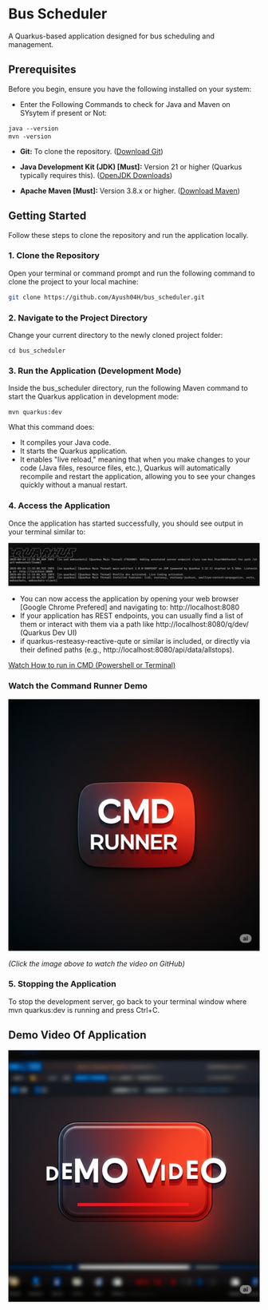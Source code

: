 # Bus Scheduler

A Quarkus-based application designed for bus scheduling and management.

## Prerequisites

Before you begin, ensure you have the following installed on your system:

* Enter the Following Commands to check for Java and Maven on SYsytem if present or Not:
```
java --version
mvn -version
```


*   **Git:** To clone the repository. ([Download Git](https://git-scm.com/downloads))
*   **Java Development Kit (JDK) [Must]:** Version 21 or higher (Quarkus typically requires this). ([OpenJDK Downloads](https://jdk.java.net/)) 

*   **Apache Maven [Must]:** Version 3.8.x or higher. ([Download Maven](https://maven.apache.org/download.cgi))

## Getting Started

Follow these steps to clone the repository and run the application locally.

### 1. Clone the Repository

Open your terminal or command prompt and run the following command to clone the project to your local machine:

```bash
git clone https://github.com/Ayush04H/bus_scheduler.git
```
### 2. Navigate to the Project Directory

Change your current directory to the newly cloned project folder:

```
cd bus_scheduler
```

### 3. Run the Application (Development Mode)

Inside the bus_scheduler directory, run the following Maven command to start the Quarkus application in development mode:

```
mvn quarkus:dev
```

What this command does:
* It compiles your Java code.
* It starts the Quarkus application.
* It enables "live reload," meaning that when you make changes to your code (Java files, resource files, etc.), Quarkus will automatically recompile and restart the application, allowing you to see your changes quickly without a manual restart.


### 4. Access the Application
Once the application has started successfully, you should see output in your terminal similar to:

![Quarkus Logo](./img/quarkus.png)

* You can now access the application by opening your web browser [Google Chrome Prefered] and navigating to:
http://localhost:8080
* If your application has REST endpoints, you can usually find a list of them or interact with them via a path like http://localhost:8080/q/dev/ (Quarkus Dev UI) 
* if quarkus-resteasy-reactive-qute or similar is included, or directly via their defined paths (e.g., http://localhost:8080/api/data/allstops).


[Watch How to run in CMD (Powershell or Terminal)](https://drive.google.com/file/d/1E9F8GURC36dKOWdVfxCpuE0afCOFaaHA/view?usp=drive_link)

### Watch the Command Runner Demo

[![Watch Demo Video](./video/cmd_runner.jpeg)](https://drive.google.com/file/d/1E9F8GURC36dKOWdVfxCpuE0afCOFaaHA/view?usp=drive_link)

*(Click the image above to watch the video on GitHub)*

### 5. Stopping the Application
To stop the development server, go back to your terminal window where mvn quarkus:dev is running and press Ctrl+C.



## Demo Video Of Application

[![Watch Demo Video](./video/demo_video.jpeg)](https://drive.google.com/file/d/1p4hl_Dgu3sjkWuPrNExtyAKCGRtYjpZi/view?usp=sharing)



